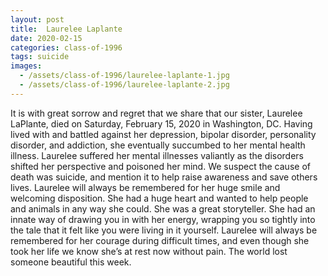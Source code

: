 ```yaml
---
layout: post
title:  Laurelee Laplante
date: 2020-02-15
categories: class-of-1996
tags: suicide
images:
  - /assets/class-of-1996/laurelee-laplante-1.jpg
  - /assets/class-of-1996/laurelee-laplante-2.jpg
---
```

It is with great sorrow and regret that we share that our sister, Laurelee LaPlante, died on Saturday, February 15, 2020 in Washington, DC. Having lived with and battled against her depression, bipolar disorder, personality disorder, and addiction, she eventually succumbed to her mental health illness. Laurelee suffered her mental illnesses valiantly as the disorders shifted her perspective and poisoned her mind. We suspect the cause of death was suicide, and mention it to help raise awareness and save others lives. Laurelee will always be remembered for her huge smile and welcoming disposition. She had a huge heart and wanted to help people and animals in any way she could. She was a great storyteller. She had an innate way of drawing you in with her energy, wrapping you so tightly into the tale that it felt like you were living in it yourself. Laurelee will always be remembered for her courage during difficult times, and even though she took her life we know she’s at rest now without pain. The world lost someone beautiful this week.

